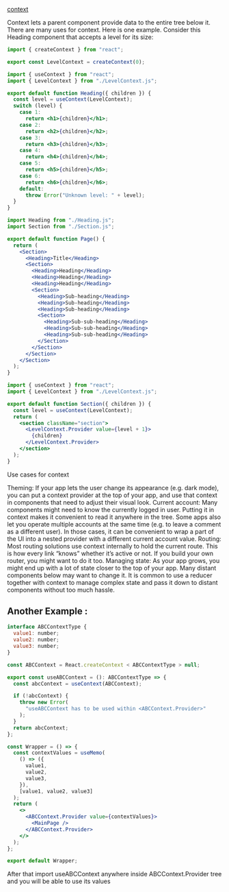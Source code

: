 [context](https://react.dev/learn/passing-data-deeply-with-context)

Context lets a parent component provide data to the entire tree below it. There are many uses for context. Here is one example. Consider this Heading component that accepts a level for its size:

```jsx title='Step 1: Create the context => LevelContext.js'
import { createContext } from "react";

export const LevelContext = createContext(0);
```

```jsx title='Step 2: Import useContext and LevelContext and add context Logic => Heading.js'
import { useContext } from "react";
import { LevelContext } from "./LevelContext.js";

export default function Heading({ children }) {
  const level = useContext(LevelContext);
  switch (level) {
    case 1:
      return <h1>{children}</h1>;
    case 2:
      return <h2>{children}</h2>;
    case 3:
      return <h3>{children}</h3>;
    case 4:
      return <h4>{children}</h4>;
    case 5:
      return <h5>{children}</h5>;
    case 6:
      return <h6>{children}</h6>;
    default:
      throw Error("Unknown level: " + level);
  }
}
```

```jsx title='Step 2.1: Use the context => App.js'
import Heading from "./Heading.js";
import Section from "./Section.js";

export default function Page() {
  return (
    <Section>
      <Heading>Title</Heading>
      <Section>
        <Heading>Heading</Heading>
        <Heading>Heading</Heading>
        <Heading>Heading</Heading>
        <Section>
          <Heading>Sub-heading</Heading>
          <Heading>Sub-heading</Heading>
          <Heading>Sub-heading</Heading>
          <Section>
            <Heading>Sub-sub-heading</Heading>
            <Heading>Sub-sub-heading</Heading>
            <Heading>Sub-sub-heading</Heading>
          </Section>
        </Section>
      </Section>
    </Section>
  );
}
```

```jsx title='Step 3: Provide the context => Section.js'
import { useContext } from "react";
import { LevelContext } from "./LevelContext.js";

export default function Section({ children }) {
  const level = useContext(LevelContext);
  return (
    <section className="section">
      <LevelContext.Provider value={level + 1}>
        {children}
      </LevelContext.Provider>
    </section>
  );
}
```

Use cases for context

Theming: If your app lets the user change its appearance (e.g. dark mode), you can put a context provider at the top of your app, and use that context in components that need to adjust their visual look.
Current account: Many components might need to know the currently logged in user. Putting it in context makes it convenient to read it anywhere in the tree. Some apps also let you operate multiple accounts at the same time (e.g. to leave a comment as a different user). In those cases, it can be convenient to wrap a part of the UI into a nested provider with a different current account value.
Routing: Most routing solutions use context internally to hold the current route. This is how every link “knows” whether it’s active or not. If you build your own router, you might want to do it too.
Managing state: As your app grows, you might end up with a lot of state closer to the top of your app. Many distant components below may want to change it. It is common to use a reducer together with context to manage complex state and pass it down to distant components without too much hassle.

## Another Example :

```jsx title='Create Context Example'
interface ABCContextType {
  value1: number;
  value2: number;
  value3: number;
}

const ABCContext = React.createContext < ABCContextType > null;

export const useABCContext = (): ABCContextType => {
  const abcContext = useContext(ABCContext);

  if (!abcContext) {
    throw new Error(
      "useABCContext has to be used within <ABCContext.Provider>"
    );
  }
  return abcContext;
};
```

```jsx title='Another Context Example'
const Wrapper = () => {
  const contextValues = useMemo(
    () => ({
      value1,
      value2,
      value3,
    }),
    [value1, value2, value3]
  );
  return (
    <>
      <ABCContext.Provider value={contextValues}>
        <MainPage />
      </ABCContext.Provider>
    </>
  );
};

export default Wrapper;
```

After that import useABCContext anywhere inside ABCContext.Provider tree and you will be able to use its values
